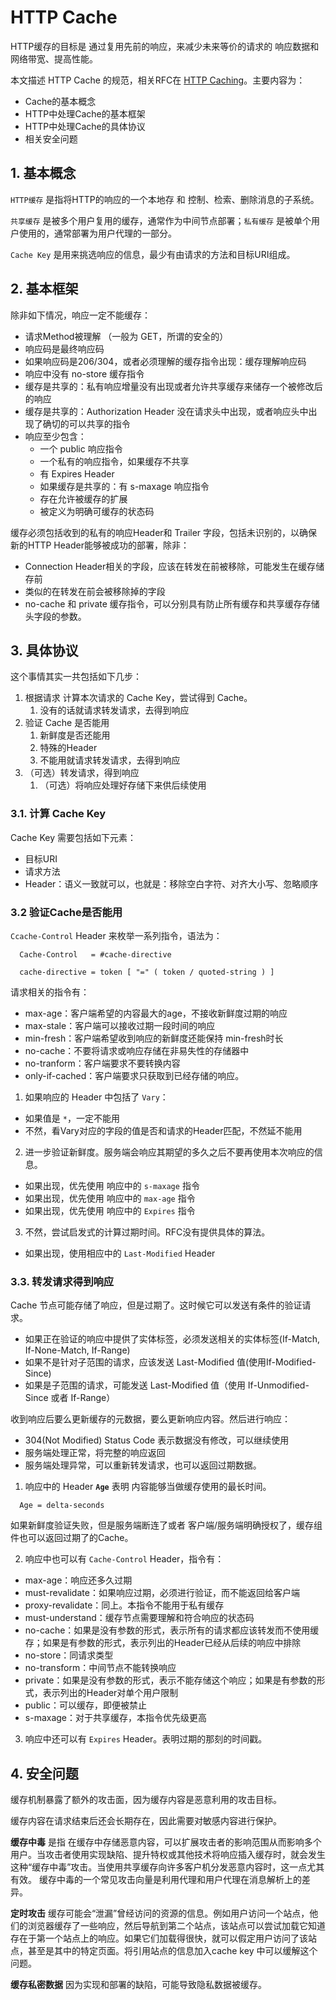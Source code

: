 # HTTP Cache

HTTP缓存的目标是 通过复用先前的响应，来减少未来等价的请求的 响应数据和网络带宽、提高性能。

本文描述 HTTP Cache 的规范，相关RFC在 [HTTP Caching](https://datatracker.ietf.org/doc/html/rfc9111)。主要内容为：
- Cache的基本概念
- HTTP中处理Cache的基本框架
- HTTP中处理Cache的具体协议
- 相关安全问题

## 1. 基本概念
`HTTP缓存` 是指将HTTP的响应的一个本地存 和 控制、检索、删除消息的子系统。

`共享缓存` 是被多个用户复用的缓存，通常作为中间节点部署；`私有缓存` 是被单个用户使用的，通常部署为用户代理的一部分。

`Cache Key` 是用来挑选响应的信息，最少有由请求的方法和目标URI组成。

## 2. 基本框架
除非如下情况，响应一定不能缓存：
- 请求Method被理解 （一般为 GET，所谓的安全的）
- 响应码是最终响应码
- 如果响应码是206/304，或者必须理解的缓存指令出现：缓存理解响应码
- 响应中没有 no-store 缓存指令
- 缓存是共享的：私有响应增量没有出现或者允许共享缓存来储存一个被修改后的响应
- 缓存是共享的：Authorization Header 没在请求头中出现，或者响应头中出现了确切的可以共享的指令
- 响应至少包含：
    - 一个 public 响应指令
    - 一个私有的响应指令，如果缓存不共享
    - 有 Expires Header
    - 如果缓存是共享的：有 s-maxage 响应指令
    - 存在允许被缓存的扩展
    - 被定义为明确可缓存的状态码

缓存必须包括收到的私有的响应Header和 Trailer 字段，包括未识别的，以确保新的HTTP Header能够被成功的部署，除非：
- Connection Header相关的字段，应该在转发在前被移除，可能发生在缓存储存前
- 类似的在转发在前会被移除掉的字段
- no-cache 和 private 缓存指令，可以分别具有防止所有缓存和共享缓存存储头字段的参数。


## 3. 具体协议
这个事情其实一共包括如下几步：
1. 根据请求 计算本次请求的 Cache Key，尝试得到 Cache。
    1. 没有的话就请求转发请求，去得到响应
1. 验证 Cache 是否能用
    1. 新鲜度是否还能用
    1. 特殊的Header
    1. 不能用就请求转发请求，去得到响应
1. （可选）转发请求，得到响应
    1. （可选）将响应处理好存储下来供后续使用


### 3.1. 计算 Cache Key

Cache Key 需要包括如下元素：
- 目标URI
- 请求方法
- Header：语义一致就可以，也就是：移除空白字符、对齐大小写、忽略顺序

### 3.2 验证Cache是否能用

`Ccache-Control` Header 来枚举一系列指令，语法为：
```
  Cache-Control   = #cache-directive

  cache-directive = token [ "=" ( token / quoted-string ) ]
```
请求相关的指令有：
- max-age：客户端希望的内容最大的age，不接收新鲜度过期的响应
- max-stale：客户端可以接收过期一段时间的响应
- min-fresh：客户端希望收到响应的新鲜度还能保持 min-fresh时长
- no-cache：不要将请求或响应存储在非易失性的存储器中
- no-tranform：客户端要求不要转换内容
- only-if-cached：客户端要求只获取到已经存储的响应。

1. 如果响应的 Header 中包括了 `Vary`：
- 如果值是 `*`，一定不能用
- 不然，看Vary对应的字段的值是否和请求的Header匹配，不然延不能用


2. 进一步验证新鲜度。服务端会响应其期望的多久之后不要再使用本次响应的信息。
- 如果出现，优先使用 响应中的 `s-maxage` 指令
- 如果出现，优先使用 响应中的 `max-age` 指令
- 如果出现，优先使用 响应中的 `Expires` 指令

3. 不然，尝试启发式的计算过期时间。RFC没有提供具体的算法。
- 如果出现，使用相应中的 `Last-Modified` Header

### 3.3. 转发请求得到响应
Cache 节点可能存储了响应，但是过期了。这时候它可以发送有条件的验证请求。
- 如果正在验证的响应中提供了实体标签，必须发送相关的实体标签(If-Match, If-None-Match, If-Range)
- 如果不是针对子范围的请求，应该发送 Last-Modified 值(使用If-Modified-Since)
- 如果是子范围的请求，可能发送 Last-Modified 值（使用 If-Unmodified-Since 或者 If-Range）


收到响应后要么更新缓存的元数据，要么更新响应内容。然后进行响应：
- 304(Not Modified) Status Code 表示数据没有修改，可以继续使用
- 服务端处理正常，将完整的响应返回
- 服务端处理异常，可以重新转发请求，也可以返回过期数据。

1. 响应中的 Header **`Age`** 表明 内容能够当做缓存使用的最长时间。
```
  Age = delta-seconds
```
如果新鲜度验证失败，但是服务端断连了或者 客户端/服务端明确授权了，缓存组件也可以返回过期了的Cache。

2. 响应中也可以有 `Cache-Control` Header，指令有：
- max-age：响应还多久过期
- must-revalidate：如果响应过期，必须进行验证，而不能返回给客户端
- proxy-revalidate：同上。本指令不能用于私有缓存
- must-understand：缓存节点需要理解和符合响应的状态码
- no-cache：如果是没有参数的形式，表示所有的请求都应该转发而不使用缓存；如果是有参数的形式，表示列出的Header已经从后续的响应中排除
- no-store：同请求类型
- no-transform：中间节点不能转换响应
- private：如果是没有参数的形式，表示不能存储这个响应；如果是有参数的形式，表示列出的Header对单个用户限制
- public：可以缓存，即便被禁止
- s-maxage：对于共享缓存，本指令优先级更高

3. 响应中还可以有 `Expires` Header。表明过期的那刻的时间戳。

## 4. 安全问题
缓存机制暴露了额外的攻击面，因为缓存内容是恶意利用的攻击目标。

缓存内容在请求结束后还会长期存在，因此需要对敏感内容进行保护。

**缓存中毒** 是指 在缓存中存储恶意内容，可以扩展攻击者的影响范围从而影响多个用户。当攻击者使用实现缺陷、提升特权或其他技术将响应插入缓存时，就会发生这种“缓存中毒”攻击。当使用共享缓存向许多客户机分发恶意内容时，这一点尤其有效。 缓存中毒的一个常见攻击向量是利用代理和用户代理在消息解析上的差异。

**定时攻击** 缓存可能会“泄漏”曾经访问的资源的信息。例如用户访问一个站点，他们的浏览器缓存了一些响应，然后导航到第二个站点，该站点可以尝试加载它知道存在于第一个站点上的响应。如果它们加载得很快，就可以假定用户访问了该站点，甚至是其中的特定页面。将引用站点的信息加入cache key 中可以缓解这个问题。

**缓存私密数据** 因为实现和部署的缺陷，可能导致隐私数据被缓存。